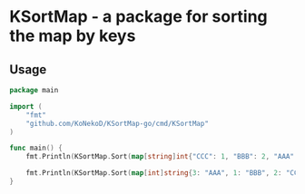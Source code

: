 # KSortMap - a package for sorting the map by keys

## Usage

```go
package main

import (
	"fmt"
	"github.com/KoNekoD/KSortMap-go/cmd/KSortMap"
)

func main() {
	fmt.Println(KSortMap.Sort(map[string]int{"CCC": 1, "BBB": 2, "AAA": 3}))

	fmt.Println(KSortMap.Sort(map[int]string{3: "AAA", 1: "BBB", 2: "CCC"}))
}
```